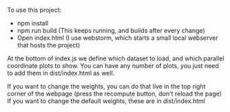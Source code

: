 To use this project: 
- npm install
- npm run build (This keeps running, and builds after every change)
- Open index.html (I use webstorm, which starts a small local webserver that hosts the project)

At the bottom of index.js we define which dataset to load, and which parallel coordinate plots to show.
You can have any number of plots, you just need to add them in dist/index.html as well.

If you want to change the weights, you can do that live in the top right corner of the webpage (press the recompute button, don't reload the page)
If you want to change the default weights, these are in dist/index.html